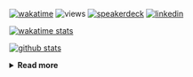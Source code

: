 [![wakatime](https://wakatime.com/badge/user/ddf27f94-292a-4343-b7eb-1143a4c6cf87.svg)](https://wakatime.com/@ddf27f94-292a-4343-b7eb-1143a4c6cf87)
![views](https://komarev.com/ghpvc/?username=chck&color=blueviolet)
[![speakerdeck](https://img.shields.io/badge/Speaker_Deck-chck-8a2be2?style=flat-square&logo=speaker-deck)](https://speakerdeck.com/chck)
[![linkedin](https://img.shields.io/badge/LinkedIn-chck-8a2be2?style=flat-square&logo=linkedin)](https://www.linkedin.com/in/chck/)

[![wakatime stats](https://github-readme-stats-nine-umber-51.vercel.app/api/wakatime?username=chck&layout=compact&count_private=true&hide_title=true&hide=Other&theme=buefy&langs_count=14)](https://wakatime.com/@chck?rank=me)

[![github stats](https://github-readme-stats-nine-umber-51.vercel.app/api?username=chck&count_private=true&show_icons=true&hide_title=true&theme=buefy)](https://github.com/anuraghazra/github-readme-stats)

<details>
  <summary><b>Read more</b></summary>
  <br>

  <!--START_SECTION:waka-->
**🐱 My GitHub Data** 

> 📦 126.6 kB Used in GitHub's Storage 
 > 
> 🏆 567 Contributions in the Year 2025
 > 
> 💼 Opted to Hire
 > 
> 📜 133 Public Repositories 
 > 
> 🔑 24 Private Repositories 
 > 
**I'm a Night 🦉** 

```text
🌞 Morning                1463 commits        █████░░░░░░░░░░░░░░░░░░░░   18.22 % 
🌆 Daytime                2385 commits        ███████░░░░░░░░░░░░░░░░░░   29.70 % 
🌃 Evening                2231 commits        ███████░░░░░░░░░░░░░░░░░░   27.78 % 
🌙 Night                  1952 commits        ██████░░░░░░░░░░░░░░░░░░░   24.31 % 
```
📅 **I'm Most Productive on Thursday** 

```text
Monday                   1434 commits        ████░░░░░░░░░░░░░░░░░░░░░   17.86 % 
Tuesday                  1227 commits        ████░░░░░░░░░░░░░░░░░░░░░   15.28 % 
Wednesday                1522 commits        █████░░░░░░░░░░░░░░░░░░░░   18.95 % 
Thursday                 1668 commits        █████░░░░░░░░░░░░░░░░░░░░   20.77 % 
Friday                   960 commits         ███░░░░░░░░░░░░░░░░░░░░░░   11.95 % 
Saturday                 503 commits         ██░░░░░░░░░░░░░░░░░░░░░░░   06.26 % 
Sunday                   717 commits         ██░░░░░░░░░░░░░░░░░░░░░░░   08.93 % 
```


📊 **This Week I Spent My Time On** 

```text
💬 Programming Languages: 
Other                    17 hrs 10 mins      █████████████████░░░░░░░░   68.86 % 
Markdown                 2 hrs 25 mins       ██░░░░░░░░░░░░░░░░░░░░░░░   09.74 % 
Python                   2 hrs 2 mins        ██░░░░░░░░░░░░░░░░░░░░░░░   08.17 % 
TOML                     1 hr 44 mins        ██░░░░░░░░░░░░░░░░░░░░░░░   07.01 % 
Terraform                23 mins             ░░░░░░░░░░░░░░░░░░░░░░░░░   01.54 % 

🔥 Editors: 
Chrome                   20 hrs 23 mins      ████████████████████░░░░░   81.79 % 
PyCharm                  3 hrs 27 mins       ███░░░░░░░░░░░░░░░░░░░░░░   13.85 % 
Neovim                   33 mins             █░░░░░░░░░░░░░░░░░░░░░░░░   02.21 % 
Obsidian                 32 mins             █░░░░░░░░░░░░░░░░░░░░░░░░   02.16 % 
```

**I Mostly Code in Python** 

```text
Python                   48 repos            █████████░░░░░░░░░░░░░░░░   34.29 % 
Jupyter Notebook         19 repos            ███░░░░░░░░░░░░░░░░░░░░░░   13.57 % 
Ruby                     11 repos            ██░░░░░░░░░░░░░░░░░░░░░░░   07.86 % 
TypeScript               6 repos             █░░░░░░░░░░░░░░░░░░░░░░░░   04.29 % 
HCL                      5 repos             █░░░░░░░░░░░░░░░░░░░░░░░░   03.57 % 
```



**Timeline**

![Lines of Code chart](https://raw.githubusercontent.com/chck/chck/main/assets/bar_graph.png)


 Last Updated on 2025-06-30 02:26 UTC
<!--END_SECTION:waka-->
</details>

